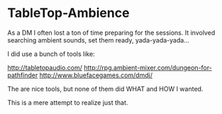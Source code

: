 # TableTop-Ambience
As a DM I often lost a ton of time preparing for the sessions.
It involved searching ambient sounds, set them ready, yada-yada-yada...

I did use a bunch of tools like:

http://tabletopaudio.com/
http://rpg.ambient-mixer.com/dungeon-for-pathfinder
http://www.bluefacegames.com/dmdj/

The are nice tools, but none of them did WHAT and HOW I wanted.

This is a mere attempt to realize just that.
